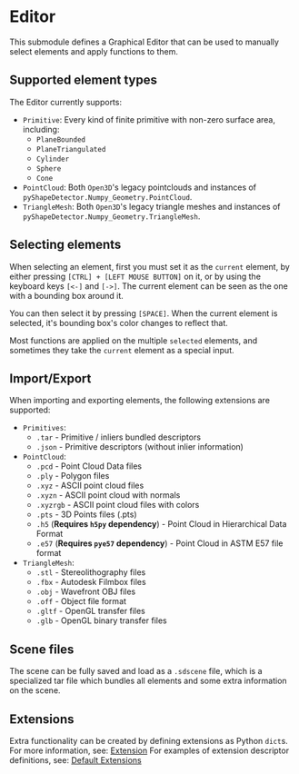# Editor

This submodule defines a Graphical Editor that can be used to manually select elements and apply functions to them.

## Supported element types
The Editor currently supports:
- `Primitive`: Every kind of finite primitive with non-zero surface area, including:
  - `PlaneBounded`
  - `PlaneTriangulated`
  - `Cylinder`
  - `Sphere`
  - `Cone`
- `PointCloud`: Both `Open3D`'s legacy pointclouds and instances of `pyShapeDetector.Numpy_Geometry.PointCloud`.
- `TriangleMesh`: Both `Open3D`'s legacy triangle meshes and instances of `pyShapeDetector.Numpy_Geometry.TriangleMesh`.

## Selecting elements
When selecting an element, first you must set it as the `current` element, by either pressing `[CTRL] + [LEFT MOUSE BUTTON]` on it, or by using the keyboard keys `[<-]` and `[->]`.
The current element can be seen as the one with a bounding box around it.

You can then select it by pressing `[SPACE]`. When the current element is selected, it's bounding box's color changes to reflect that.

Most functions are applied on the multiple `selected` elements, and sometimes they take the `current` element as a special input.

## Import/Export
When importing and exporting elements, the following extensions are supported:
- `Primitives`:
  - `.tar` - Primitive / inliers bundled descriptors
  - `.json` - Primitive descriptors (without inlier information)
- `PointCloud`:
  - `.pcd` - Point Cloud Data files
  - `.ply` - Polygon files
  - `.xyz` - ASCII point cloud files
  - `.xyzn` - ASCII point cloud with normals
  - `.xyzrgb` - ASCII point cloud files with colors
  - `.pts` - 3D Points files (.pts)
  - `.h5` (**Requires `h5py` dependency**) - Point Cloud in Hierarchical Data Format
  - `.e57` (**Requires `pye57` dependency**) - Point Cloud in ASTM E57 file format
- `TriangleMesh`:
  - `.stl` - Stereolithography files
  - `.fbx` - Autodesk Filmbox files
  - `.obj` - Wavefront OBJ files
  - `.off` - Object file format
  - `.gltf` - OpenGL transfer files
  - `.glb` - OpenGL binary transfer files

## Scene files
The scene can be fully saved and load as a `.sdscene` file, which is a specialized tar file which bundles all elements and some extra information on the scene.

## Extensions
Extra functionality can be created by defining extensions as Python `dict`s. 
For more information, see: [Extension](https://github.com/evbernardes/pyShapeDetector/tree/main/pyShapeDetector/editor/extensions/README.md)
For examples of extension descriptor definitions, see: [Default Extensions](https://github.com/evbernardes/pyShapeDetector/tree/main/pyShapeDetector/editor/extensions/default_extensions)
